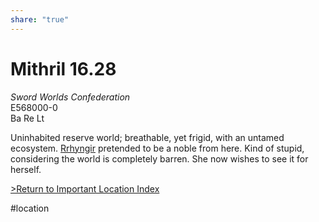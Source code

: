```yaml
---
share: "true"
---
```

# Mithril 16.28  
*Sword Worlds Confederation*  
E568000-0  
Ba Re Lt  
  
Uninhabited reserve world; breathable, yet frigid, with an untamed ecosystem. [Rrhyngir](../Crew/Rrhyngir.md) pretended to be a noble from here. Kind of stupid, considering the world is completely barren. She now wishes to see it for herself.  
  
[>Return to Important Location Index](../JumpLog.md#important-locations)  
  
#location